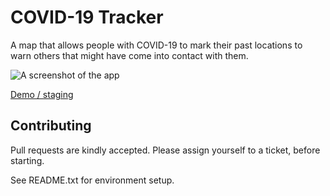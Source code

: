 # COVID-19 Tracker
A map that allows people with COVID-19 to mark their past locations to warn others that might have come into contact with them.


![A screenshot of the app](screenshot.png)

[Demo / staging](https://covid-staging.herokuapp.com/)

## Contributing
Pull requests are kindly accepted. Please assign yourself to a ticket, before starting.

See README.txt for environment setup.
